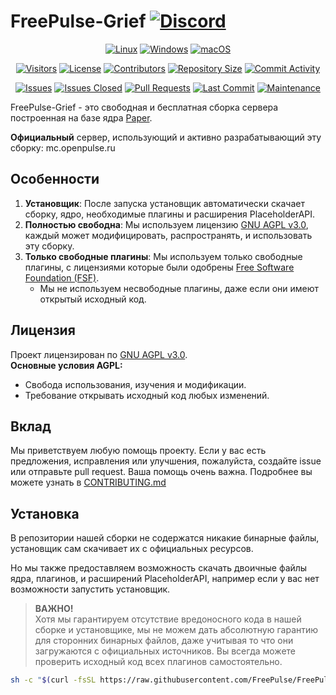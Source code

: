 # FreePulse-Grief [![Discord](https://img.shields.io/discord/1297490292349468715?logo=discord&logoColor=white&label=Discord&color=7289DA)](https://discord.gg/openpulse)

<p align="center">
<a href="https://github.com/FreePulse/FreePulse-Grief"><img src="https://img.shields.io/badge/Platform-Linux-brightgreen?logo=linux&logoColor=white" alt="Linux"></a>
<a href="https://github.com/FreePulse/FreePulse-Grief"><img src="https://img.shields.io/badge/Platform-Windows-brightgreen?logo=windows&logoColor=white" alt="Windows"></a>
<a href="https://github.com/FreePulse/FreePulse-Grief"><img src="https://img.shields.io/badge/Platform-macOS-brightgreen?logo=apple&logoColor=white" alt="macOS"></a>
</p>

<p align="center">
<a href="https://github.com/FreePulse/FreePulse-Grief"><img src="https://api.visitorbadge.io/api/visitors?path=https%3A%2F%2Fgithub.com%2FFreePulse%2FFreePulse-Grief&label=Repository%20Visits&countColor=%230c7ebe&style=flat&labelStyle=none" alt="Visitors"></a>
<a href="https://github.com/FreePulse/FreePulse-Grief"><img src="https://img.shields.io/github/license/FreePulse/FreePulse-Grief?color=blue" alt="License"></a>
<a href="https://github.com/FreePulse/FreePulse-Grief"><img src="https://img.shields.io/github/contributors/FreePulse/FreePulse-Grief?color=blue" alt="Contributors"></a>
<a href="https://github.com/FreePulse/FreePulse-Grief"><img src="https://img.shields.io/github/repo-size/FreePulse/FreePulse-Grief" alt="Repository Size"></a>
<a href="https://github.com/FreePulse/FreePulse-Grief"><img src="https://img.shields.io/github/commit-activity/m/FreePulse/FreePulse-Grief" alt="Commit Activity"></a>
</p>

<p align="center">
<a href="https://github.com/FreePulse/FreePulse-Grief"><img src="https://img.shields.io/github/issues/FreePulse/FreePulse-Grief" alt="Issues"></a>
<a href="https://github.com/FreePulse/FreePulse-Grief"><img src="https://img.shields.io/github/issues-closed/FreePulse/FreePulse-Grief" alt="Issues Closed"></a>
<a href="https://github.com/FreePulse/FreePulse-Grief"><img src="https://img.shields.io/github/issues-pr/FreePulse/FreePulse-Grief" alt="Pull Requests"></a>
<a href="https://github.com/FreePulse/FreePulse-Grief"><img src="https://img.shields.io/github/last-commit/FreePulse/FreePulse-Grief" alt="Last Commit"></a>
<a href="https://github.com/FreePulse/FreePulse-Grief"><img src="https://img.shields.io/badge/Maintained-yes-brightgreen" alt="Maintenance"></a>
</p>

FreePulse-Grief - это свободная и бесплатная сборка сервера построенная на базе ядра [Paper](https://papermc.io/).

**Официальный** сервер, использующий и активно разрабатывающий эту сборку: mc.openpulse.ru

## Особенности

1. **Установщик**: После запуска установщик автоматически скачает сборку, ядро, необходимые плагины и расширения PlaceholderAPI.
2. **Полностью свободна**: Мы используем лицензию [GNU AGPL v3.0](https://www.gnu.org/licenses/agpl-3.0.en.html), каждый может модифицировать, распространять, и использовать эту сборку.
3. **Только свободные плагины**: Мы используем только свободные плагины, с лицензиями которые были одобрены [Free Software Foundation (FSF)](https://www.fsf.org/).
   - Мы не используем несвободные плагины, даже если они имеют открытый исходный код.


## Лицензия

Проект лицензирован по [GNU AGPL v3.0](https://www.gnu.org/licenses/agpl-3.0.html).  
**Основные условия AGPL:**
- Свобода использования, изучения и модификации.
- Требование открывать исходный код любых изменений.

## Вклад

Мы приветствуем любую помощь проекту. Если у вас есть предложения, исправления или улучшения, пожалуйста, создайте issue или отправьте pull request. Ваша помощь очень важна. Подробнее вы можете узнать в [CONTRIBUTING.md](CONTRIBUTING.md)

## Установка

В репозитории нашей сборки не содержатся никакие бинарные файлы, установщик сам скачивает их с официальных ресурсов.

Но мы также предоставляем возможность скачать двоичные файлы ядра, плагинов, и расширений PlaceholderAPI, например если у вас нет возможности запустить установщик.

> **ВАЖНО!**<br>
> Хотя мы гарантируем отсутствие вредоносного кода в нашей сборке и установщике, мы не можем дать абсолютную гарантию для сторонних бинарных файлов, даже учитывая то что они загружаются с официальных источников. Вы всегда можете проверить исходный код всех плагинов самостоятельно.

```sh
sh -c "$(curl -fsSL https://raw.githubusercontent.com/FreePulse/FreePulse-Grief/main/install.sh)"
```

